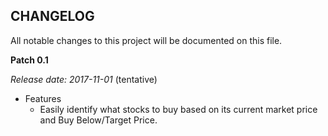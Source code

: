 CHANGELOG
---------
All notable changes to this project will be documented on this file.

**Patch 0.1**

_Release date: 2017-11-01_ (tentative)

* Features
    * Easily identify what stocks to buy based on its current market price and Buy Below/Target Price.
